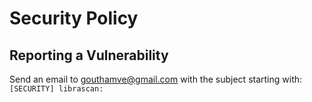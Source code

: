# Security Policy

## Reporting a Vulnerability

Send an email to gouthamve@gmail.com with the subject starting with: `[SECURITY] librascan:`
